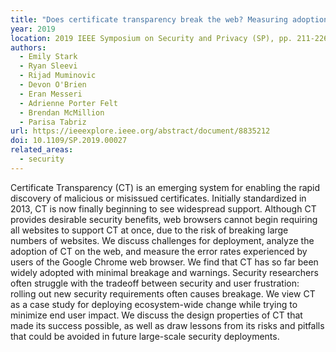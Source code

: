 ```yaml
---
title: "Does certificate transparency break the web? Measuring adoption and error rate"
year: 2019
location: 2019 IEEE Symposium on Security and Privacy (SP), pp. 211-226. 2019.
authors:
  - Emily Stark
  - Ryan Sleevi
  - Rijad Muminovic
  - Devon O'Brien
  - Eran Messeri
  - Adrienne Porter Felt
  - Brendan McMillion
  - Parisa Tabriz
url: https://ieeexplore.ieee.org/abstract/document/8835212
doi: 10.1109/SP.2019.00027
related_areas:
  - security
---
```


Certificate Transparency (CT) is an emerging system for enabling the rapid discovery of malicious or misissued certificates. Initially standardized in 2013, CT is now finally beginning to see widespread support. Although CT provides desirable security benefits, web browsers cannot begin requiring all websites to support CT at once, due to the risk of breaking large numbers of websites. We discuss challenges for deployment, analyze the adoption of CT on the web, and measure the error rates experienced by users of the Google Chrome web browser. We find that CT has so far been widely adopted with minimal breakage and warnings. Security researchers often struggle with the tradeoff between security and user frustration: rolling out new security requirements often causes breakage. We view CT as a case study for deploying ecosystem-wide change while trying to minimize end user impact. We discuss the design properties of CT that made its success possible, as well as draw lessons from its risks and pitfalls that could be avoided in future large-scale security deployments.